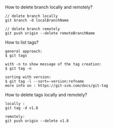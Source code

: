 How to delete branch locally and remotely?
```
// delete branch locally
git branch -d localBranchName

// delete branch remotely
git push origin --delete remoteBranchName
```
How to list tags?
```
general approach:
$ git tags

with -n to show message of the tag creation:
$ git tag -n

sorting with version:
$ git tag -l --sort=-version:refname
more info on : https://git-scm.com/docs/git-tag
```
How to delete tags locally and remotely?
```
locally :
git tag -d v1.8

remotely:
git push origin --delete v1.8
```

